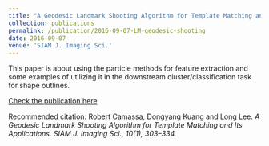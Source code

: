 ```yaml
---
title: "A Geodesic Landmark Shooting Algorithm for Template Matching and Its Applications"
collection: publications
permalink: /publication/2016-09-07-LM-geodesic-shooting
date: 2016-09-07
venue: 'SIAM J. Imaging Sci.'
---
```


This paper is about using the particle methods for feature extraction and some examples of utilizing it in the downstream
cluster/classification task for shape outlines.

[Check the publication here](http://epubs.siam.org/doi/abs/10.1137/15M104373X?journalCode=sjisbi)

Recommended citation: Robert Camassa, Dongyang Kuang and Long Lee. <i>A Geodesic Landmark Shooting Algorithm for Template Matching and Its Applications. SIAM J. Imaging Sci., 10(1), 303–334.</i> 

